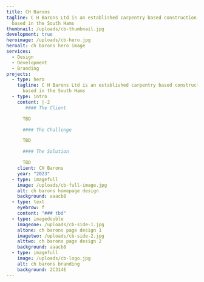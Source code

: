 ```yaml
---
title: CH Barons
tagline: C H Barons Ltd is an established carpentry based construction company
  based in the South Hams
thumbnail: /uploads/cb-thumbnail.jpg
development: true
heroimage: /uploads/cb-hero.jpg
heroalt: ch barons hero image
services:
  - Design
  - Development
  - Branding
projects:
  - type: hero
    tagline: C H Barons Ltd is an established carpentry based construction company
      based in the South Hams
  - type: intro
    content: |-2
       #### The Client

      TBD

      #### The Challenge

      TBD

      #### The Solution

      TBD
    client: CH Barons
    year: "2023"
  - type: imagefull
    image: /uploads/cb-full-image.jpg
    alt: ch barons homepage design
    background: aaacb8
  - type: text
    eyebrow: f
    content: "### tbd"
  - type: imagedouble
    imageone: /uploads/cb-side-1.jpg
    altone: ch barons page design 1
    imagetwo: /uploads/cb-side-2.jpg
    alttwo: ch barons page design 2
    background: aaacb8
  - type: imagefull
    image: /uploads/cb-logo.jpg
    alt: ch barons branding
    background: 2C314E
---
```


